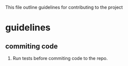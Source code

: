 This file outline guidelines for contributing to the project

# guidelines

## commiting code
1. Run tests before commiting code to the repo.